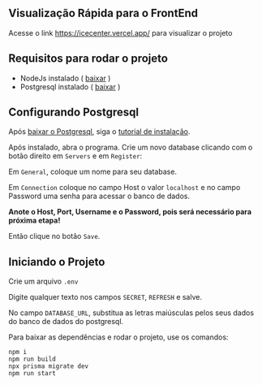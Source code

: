 ## Visualização Rápida para o FrontEnd

Acesse o link <https://icecenter.vercel.app/> para visualizar o projeto

## Requisitos para rodar o projeto
* NodeJs instalado ( [baixar](https://nodejs.org/en/download) )
* Postgresql instalado ( [baixar](https://www.enterprisedb.com/downloads/postgres-postgresql-downloads) )


## Configurando Postgresql
Após [baixar o Postgresql](https://nodejs.org/en/download), siga o [tutorial de instalação](https://youtu.be/UbX-2Xud1JA?si=3yfqEYU-ol6L6Xg_&t=56).

Após instalado, abra o programa. Crie um novo database clicando com o botão direito em `Servers` e em `Register`:

Em `General`, coloque um nome para seu database.

Em `Connection` coloque no campo Host o valor `localhost` e no campo Password uma senha para acessar o banco de dados.

**Anote o Host, Port, Username e o Password, pois será necessário para próxima etapa!** 

Então clique no botão `Save`.

## Iniciando o Projeto
Crie um arquivo `.env`

Digite qualquer texto nos campos `SECRET`, `REFRESH` e salve.

No campo `DATABASE_URL`, substitua as letras maiúsculas pelos seus dados do banco de dados do postgresql.

Para baixar as dependências e rodar o projeto, use os comandos:
```
npm i
npm run build
npx prisma migrate dev
npm run start
```
